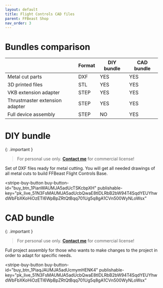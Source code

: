 ```yaml
---
layout: default
title: Flight Controls CAD files
parent: FFBeast Shop
nav_order: 3
---
```


# Bundles comparison

|                                | Format | DIY bundle    | CAD bundle  | 
|--------------------------------|--------|---------------|-------------|
| Metal cut parts                | DXF    | YES           | YES         | 
| 3D printed files               | STL    | YES           | YES         | 
| VKB extension adapter          | STEP   | YES           | YES         | 
| Thrustmaster extension adapter | STEP   | YES           | YES         | 
| Full device assembly           | STEP   | NO            | YES         | 


# DIY bundle 

{: .important }
> For personal use only. <a href="mailto:ffbeast.devices@gmail.com"><b>Contact me</b></a> for commercial license!

Set of DXF files ready for metal cutting. You will get all needed drawings of all metal cuts to build FFBeast Flight Controls Base.

<script async
  src="https://js.stripe.com/v3/buy-button.js">
</script>

<stripe-buy-button
buy-button-id="buy_btn_1PianWAUMJA5adUcTSKcbpXH"
publishable-key="pk_live_51N3FsMAUMJA5adUcbQwaE8tIDLRbB2bW94T4SqdYEUYhwdWbFbXKoHiOzETl6WpBpZRtQtBqq701Ug5q8gA1CVn500WyNLoWsx"
>
</stripe-buy-button>

# CAD bundle

{: .important }
> For personal use only. <a href="mailto:ffbeast.devices@gmail.com"><b>Contact me</b></a> for commercial license!

Full project assembly for those who wants to make changes to the project in order to adapt for specific needs.

<script async
  src="https://js.stripe.com/v3/buy-button.js">
</script>

<stripe-buy-button
buy-button-id="buy_btn_1PiaqJAUMJA5adUcmymHENK4"
publishable-key="pk_live_51N3FsMAUMJA5adUcbQwaE8tIDLRbB2bW94T4SqdYEUYhwdWbFbXKoHiOzETl6WpBpZRtQtBqq701Ug5q8gA1CVn500WyNLoWsx"
>
</stripe-buy-button>